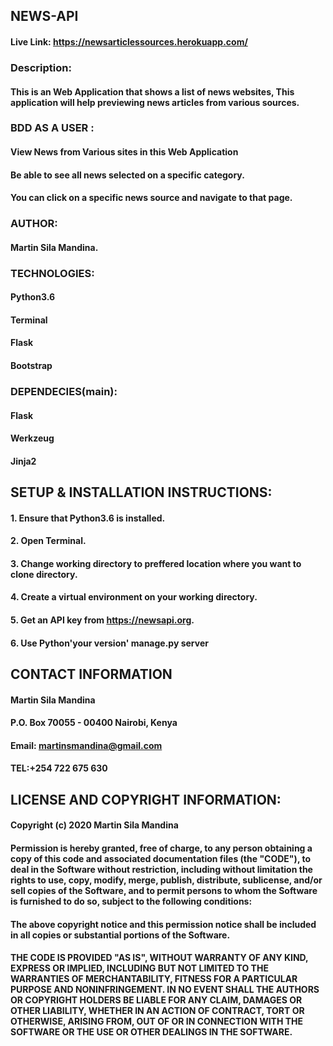 ## NEWS-API
#### Live Link: https://newsarticlessources.herokuapp.com/
### Description:
#### This is an Web Application that shows a list of news websites, This application will help previewing news articles from various sources.
### BDD AS A USER :
#### View News from Various sites in this Web Application
#### Be able to see all news selected on a specific category.
#### You can click on a specific news source and navigate to that page.
### AUTHOR:
#### Martin Sila Mandina.
### TECHNOLOGIES:
#### Python3.6
#### Terminal
#### Flask
#### Bootstrap
### DEPENDECIES(main):
#### Flask
#### Werkzeug
#### Jinja2
## SETUP & INSTALLATION INSTRUCTIONS:
#### 1. Ensure that Python3.6 is installed.
#### 2. Open Terminal.
#### 3. Change working directory to preffered location where you want to clone directory.
#### 4. Create a virtual environment on your working directory.
#### 5. Get an API key from https://newsapi.org.
#### 6. Use Python'your version' manage.py server
## CONTACT INFORMATION
#### Martin Sila Mandina
#### P.O. Box 70055 - 00400 Nairobi, Kenya
#### Email: martinsmandina@gmail.com
#### TEL:+254 722 675 630
## LICENSE AND COPYRIGHT INFORMATION:
#### Copyright (c) 2020 Martin Sila Mandina

#### Permission is hereby granted, free of charge, to any person obtaining a copy of this code and associated documentation files (the "CODE"), to deal in the Software without restriction, including without limitation the rights to use, copy, modify, merge, publish, distribute, sublicense, and/or sell copies of the Software, and to permit persons to whom the Software is furnished to do so, subject to the following conditions:

#### The above copyright notice and this permission notice shall be included in all copies or substantial portions of the Software.

#### THE CODE IS PROVIDED "AS IS", WITHOUT WARRANTY OF ANY KIND, EXPRESS OR IMPLIED, INCLUDING BUT NOT LIMITED TO THE WARRANTIES OF MERCHANTABILITY, FITNESS FOR A PARTICULAR PURPOSE AND NONINFRINGEMENT. IN NO EVENT SHALL THE AUTHORS OR COPYRIGHT HOLDERS BE LIABLE FOR ANY CLAIM, DAMAGES OR OTHER LIABILITY, WHETHER IN AN ACTION OF CONTRACT, TORT OR OTHERWISE, ARISING FROM, OUT OF OR IN CONNECTION WITH THE SOFTWARE OR THE USE OR OTHER DEALINGS IN THE SOFTWARE.